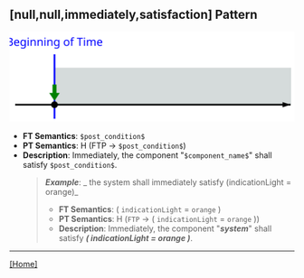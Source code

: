 ## [null,null,immediately,satisfaction] Pattern
![[null,null,immediately,satisfaction] Pattern](../../../_media/user-interface/examples/svgDiagrams/null_null_immediately_satisfaction.svg "[null,null,immediately,satisfaction] Pattern")
 * **FT Semantics**: `$post_condition$`
 * **PT Semantics**: H (FTP -> `$post_condition$`)
 * **Description**: Immediately, the component "`$component_name$`" shall satisfy `$post_condition$`.
   > **_Example_**: _  the system shall immediately satisfy (indicationLight = orange)_   
   >  * **FT Semantics**: ( `indicationLight` = `orange` )
   >  * **PT Semantics**: H (`FTP` -> ( `indicationLight` = `orange` ))
   >  * **Description**: Immediately, the component "**_system_**" shall satisfy **_( indicationLight = orange )_**.
***
[[Home]](../semantics.md)